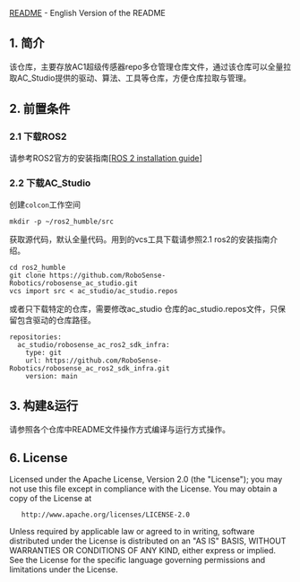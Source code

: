 [README](https://github.com/RoboSense-Robotics/robosense_ac_studio/blob/main/README.md)  \- English Version of the README

## 1. 简介

该仓库，主要存放AC1超级传感器repo多仓管理仓库文件，通过该仓库可以全量拉取AC_Studio提供的驱动、算法、工具等仓库，方便仓库拉取与管理。

## 2. 前置条件

### 2.1 下载ROS2

请参考ROS2官方的安装指南[[ROS 2 installation guide](https://docs.ros.org/en/humble/Installation/Ubuntu-Install-Debians.html)]

### 2.2 下载AC_Studio

创建`colcon`工作空间

```
mkdir -p ~/ros2_humble/src
```

获取源代码，默认全量代码。用到的vcs工具下载请参照2.1 ros2的安装指南介绍。

```shell
cd ros2_humble
git clone https://github.com/RoboSense-Robotics/robosense_ac_studio.git
vcs import src < ac_studio/ac_studio.repos
```

或者只下载特定的仓库，需要修改ac_studio 仓库的ac_studio.repos文件，只保留包含驱动的仓库路径。

```shell
repositories:
  ac_studio/robosense_ac_ros2_sdk_infra:
    type: git
    url: https://github.com/RoboSense-Robotics/robosense_ac_ros2_sdk_infra.git
    version: main
```

## 3. 构建&运行

请参照各个仓库中README文件操作方式编译与运行方式操作。



## 6. License
Licensed under the Apache License, Version 2.0 (the "License"); you may not use this file except in compliance with the License. You may obtain a copy of the License at

       http://www.apache.org/licenses/LICENSE-2.0

Unless required by applicable law or agreed to in writing, software distributed under the License is distributed on an "AS IS" BASIS, WITHOUT WARRANTIES OR CONDITIONS OF ANY KIND, either express or implied. See the License for the specific language governing permissions and limitations under the License.
